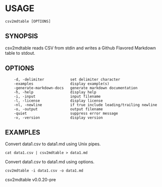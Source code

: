 
# USAGE

	csv2mdtable [OPTIONS]

## SYNOPSIS


csv2mdtable reads CSV from stdin and writes a Github Flavored Markdown
table to stdout.


## OPTIONS

```
    -d, -delimiter            set delimiter character
    -examples                 display example(s)
    -generate-markdown-docs   generate markdown documentation
    -h, -help                 display help
    -i, -input                input filename
    -l, -license              display license
    -nl, -newline             if true include leading/trailing newline
    -o, -output               output filename
    -quiet                    suppress error message
    -v, -version              display version
```


## EXAMPLES


Convert data1.csv to data1.md using Unix pipes.

    cat data1.csv | csv2mdtable > data1.md

Convert data1.csv to data1.md using options.

    csv2mdtable -i data1.csv -o data1.md


csv2mdtable v0.0.20-pre
